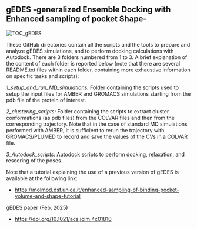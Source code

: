 ## gEDES -generalized Ensemble Docking with Enhanced sampling of pocket Shape-

![TOC_gEDES](https://github.com/user-attachments/assets/2720330d-9ff7-4f8d-874f-306843b9c24b)

These GitHub directories contain all the scripts and the tools to prepare and analyze gEDES simulations, and to perform docking calculations with Autodock.
There are 3 folders numbered from 1 to 3. A brief explanation of the content of each folder is reported below (note that there are several README.txt files within each folder, 
containing more exhaustive information on specific tasks and scripts):


*1_setup_and_run_MD_simulations:* Folder containing the scripts used to setup the input files for AMBER and GROMACS simulations starting from the pdb file of the protein of interest.

*2_clustering_scripts:* Folder containing the scripts to extract cluster conformations (as pdb files) from the COLVAR files and then from the corresponding trajectory. 
Note that in the case of standard MD simulations performed with AMBER, it is sufficient to rerun the trajectory with GROMACS/PLUMED to record and save the values of the CVs in a COLVAR file.

*3_Autodock_scripts:* Autodock scripts to perform docking, relaxation, and rescoring of the poses.

Note that a tutorial explaining the use of a previous version of gEDES is available at the following link: 
- https://molmod.dsf.unica.it/enhanced-sampling-of-binding-pocket-volume-and-shape-tutorial

gEDES paper (Feb, 2025)
- https://doi.org/10.1021/acs.jcim.4c01810
